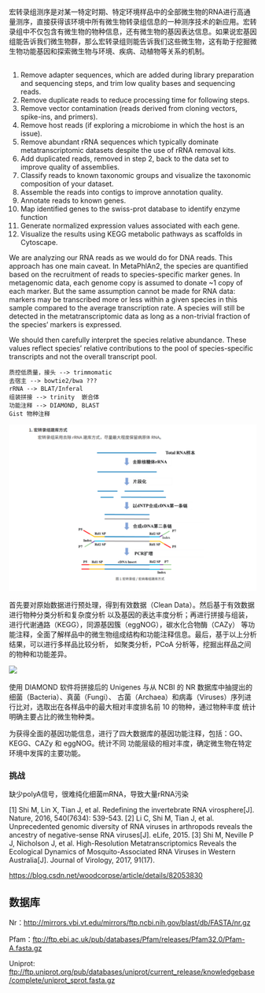 ## 
宏转录组测序是对某一特定时期、特定环境样品中的全部微生物的RNA进行高通量测序，直接获得该环境中所有微生物转录组信息的一种测序技术的新应用。宏转录组中不仅包含有微生物的物种信息，还有微生物的基因表达信息。如果说宏基因组能告诉我们微生物群，那么宏转录组则能告诉我们这些微生物，这有助于挖掘微生物功能基因和探索微生物与环境、疾病、动植物等关系的机制。

##
1. Remove adapter sequences, which are added during library preparation and sequencing steps, and trim low quality bases and sequencing reads.
2. Remove duplicate reads to reduce processing time for following steps.
3. Remove vector contamination (reads derived from cloning vectors, spike-ins, and primers).
4. Remove host reads (if exploring a microbiome in which the host is an issue).
5. Remove abundant rRNA sequences which typically dominate metatranscriptomic datasets despite the use of rRNA removal kits.
6. Add duplicated reads, removed in step 2, back to the data set to improve quality of assemblies.
7. Classify reads to known taxonomic groups and visualize the taxonomic composition of your dataset.
8. Assemble the reads into contigs to improve annotation quality.
9. Annotate reads to known genes.
10. Map identified genes to the swiss-prot database to identify enzyme function
11. Generate normalized expression values associated with each gene.
12. Visualize the results using KEGG metabolic pathways as scaffolds in Cytoscape.


We are analyzing our RNA reads as we would do for DNA reads. This approach has one main caveat. In MetaPhlAn2, the species are quantified based on the recruitment of reads to species-specific marker genes. In metagenomic data, each genome copy is assumed to donate ~1 copy of each marker. But the same assumption cannot be made for RNA data: markers may be transcribed more or less within a given species in this sample compared to the average transcription rate. A species will still be detected in the metatranscriptomic data as long as a non-trivial fraction of the species’ markers is expressed.

We should then carefully interpret the species relative abundance. These values reflect species’ relative contributions to the pool of species-specific transcripts and not the overall transcript pool.


```
质控低质量，接头 --> trimmomatic
去宿主 --> bowtie2/bwa ???
rRNA --> BLAT/Inferal
组装拼接 --> trinity  嵌合体
功能注释 --> DIAMOND, BLAST
Gist 物种注释
```

![](./pics/20200916.jpg)

首先要对原始数据进行预处理，得到有效数据（Clean Data）。然后基于有效数据进行物种分类分析和复杂度分析
以及基因的表达丰度分析；再进行拼接与组装，进行代谢通路（KEGG），同源基因簇（eggNOG），碳水化合物酶（CAZy）
等功能注释，全面了解样品中的微生物组成结构和功能注释信息。最后，基于以上分析结果，可以进行多样品比较分析，
如聚类分析，PCoA 分析等，挖掘出样品之间的物种和功能差异。

![](./pics/202009161.jpg)

使用 DIAMOND 软件将拼接后的 Unigenes 与从 NCBI 的 NR 数据库中抽提出的细菌（Bacteria）、真菌（Fungi）、
古菌（Archaea）和病毒（Viruses）序列进行比对，选取出在各样品中的最大相对丰度排名前 10 的物种，通过物种丰度
统计明确主要占比的微生物种类。

为获得全面的基因功能信息，进行了四大数据库的基因功能注释，包括：GO、KEGG、CAZy 和 eggNOG。统计不同
功能层级的相对丰度，确定微生物在特定环境中发挥的主要功能。

### 挑战
缺少polyA信号，很难纯化细菌mRNA，导致大量rRNA污染

[1] Shi M, Lin X, Tian J, et al. Redefining the invertebrate RNA virosphere[J]. Nature, 2016, 540(7634): 539-543.
[2] Li C, Shi M, Tian J, et al. Unprecedented genomic diversity of RNA viruses in arthropods reveals the ancestry of
negative-sense RNA viruses[J]. eLife, 2015.
[3] Shi M, Neville P J, Nicholson J, et al. High-Resolution Metatranscriptomics Reveals the Ecological Dynamics of
Mosquito-Associated RNA Viruses in Western Australia[J]. Journal of Virology, 2017, 91(17).

https://blog.csdn.net/woodcorpse/article/details/82053830

## 数据库
Nr：http://mirrors.vbi.vt.edu/mirrors/ftp.ncbi.nih.gov/blast/db/FASTA/nr.gz

Pfam：ftp://ftp.ebi.ac.uk/pub/databases/Pfam/releases/Pfam32.0/Pfam-A.fasta.gz

Uniprot: ftp://ftp.uniprot.org/pub/databases/uniprot/current_release/knowledgebase/complete/uniprot_sprot.fasta.gz

